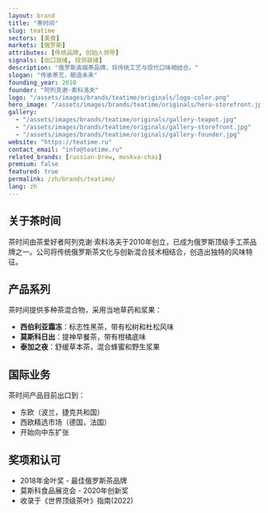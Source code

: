 ```yaml
---
layout: brand
title: "茶时间"
slug: teatime
sectors: [美食]
markets: [俄罗斯]
attributes: [传统品牌, 创始人领导]
signals: [出口就绪, 投资就绪]
description: "俄罗斯高端茶品牌，将传统工艺与现代口味相结合。"
slogan: "传承茶艺，酿造未来"
founding_year: 2010
founder: "阿列克谢·索科洛夫"
logo: "/assets/images/brands/teatime/originals/logo-color.png"
hero_image: "/assets/images/brands/teatime/originals/hero-storefront.jpg"
gallery:
  - "/assets/images/brands/teatime/originals/gallery-teapot.jpg"
  - "/assets/images/brands/teatime/originals/gallery-storefront.jpg"
  - "/assets/images/brands/teatime/originals/gallery-founder.jpg"
website: "https://teatime.ru"
contact_email: "info@teatime.ru"
related_brands: [russian-brew, moskva-chai]
premium: false
featured: true
permalink: /zh/brands/teatime/
lang: zh
---
```


## 关于茶时间

茶时间由茶爱好者阿列克谢·索科洛夫于2010年创立，已成为俄罗斯顶级手工茶品牌之一。公司将传统俄罗斯茶文化与创新混合技术相结合，创造出独特的风味特征。

## 产品系列

茶时间提供多种茶混合物，采用当地草药和浆果：

- **西伯利亚霜冻**：标志性黑茶，带有松树和杜松风味
- **莫斯科日出**：提神早餐茶，带有柑橘底味
- **泰加之夜**：舒缓草本茶，混合蜂蜜和野生浆果

## 国际业务

茶时间产品目前出口到：
- 东欧（波兰，捷克共和国）
- 西欧精选市场（德国，法国）
- 开始向中东扩张

## 奖项和认可

- 2018年金叶奖 - 最佳俄罗斯茶品牌
- 莫斯科食品展览会 - 2020年创新奖
- 收录于《世界顶级茶叶》指南(2022)